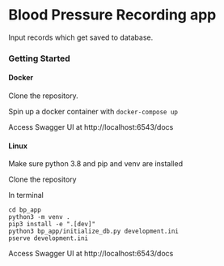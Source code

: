 # Blood Pressure Recording app

Input records which get saved to database.

### Getting Started

#### Docker
Clone the repository.

Spin up a docker container with
`docker-compose up`

Access Swagger UI at http://localhost:6543/docs

#### Linux
Make sure python 3.8 and pip and venv are installed

Clone the repository

In terminal
```
cd bp_app
python3 -m venv .
pip3 install -e ".[dev]"
python3 bp_app/initialize_db.py development.ini
pserve development.ini
```

Access Swagger UI at http://localhost:6543/docs